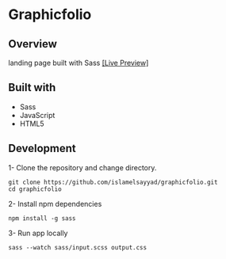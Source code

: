 # Graphicfolio

## Overview

landing page built with Sass [[Live Preview]](https://islamelsayyad.github.io/graphicfolio-sass-landing-page/)

## Built with

+ Sass
+ JavaScript
+ HTML5

## Development

1- Clone the repository and change directory.
```
git clone https://github.com/islamelsayyad/graphicfolio.git
cd graphicfolio
```
2- Install npm dependencies
```
npm install -g sass
```
3- Run app locally
```
sass --watch sass/input.scss output.css
```
